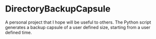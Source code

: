 # DirectoryBackupCapsule
A personal project that I hope will be useful to others. The Python script generates a backup capsule of a user defined size, starting from a user defined time.
